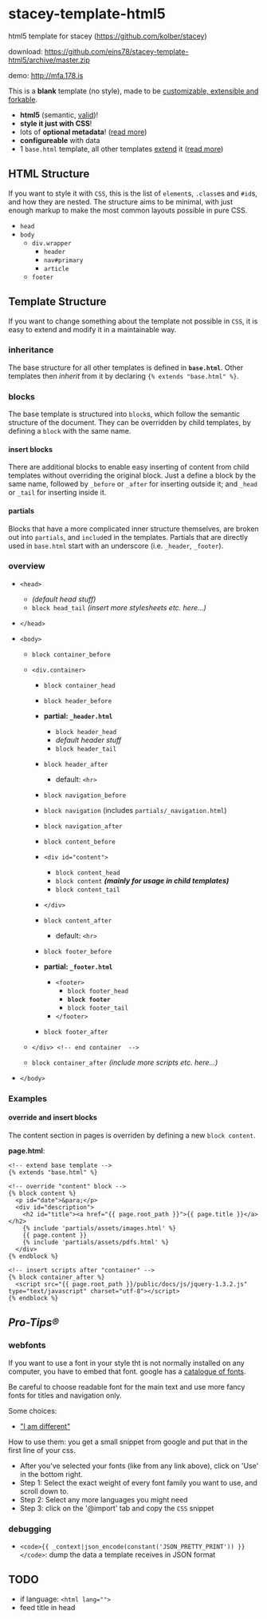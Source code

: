 stacey-template-html5
=====================

html5 template for stacey (https://github.com/kolber/stacey)

download: <https://github.com/eins78/stacey-template-html5/archive/master.zip>

demo: <http://mfa.178.is>

This is a **blank** template (no style), made to be [customizable, extensible and forkable](#template-structure).

- **html5** (semantic, [valid](http://validator.w3.org/check?uri=http%3A%2F%2Fmfa.178.is%2F;outline=1))!
- **style it just with CSS**!
- lots of **optional metadata**! ([read more](#html-structure))
- **configureable** with data
- 1 `base.html` template, all other templates [extend](http://twig.sensiolabs.org/doc/templates.html#template-inheritance) it ([read more](#template-structure))


## HTML Structure

If you want to style it with `CSS`, this is the list of `element`s, `.class`es and `#id`s, and how they are nested.
The structure aims to be minimal, with just enough markup to make the most common layouts possible in pure CSS.

- `head`
- `body`
    - `div.wrapper` 
        - `header`
        - `nav#primary`
        - `article`
    - `footer`

## Template Structure

If you want to change something about the template not possible in `CSS`, it is easy to extend and modify it in a maintainable way.

### inheritance

The base structure for all other templates is defined in **`base.html`**.
Other templates then *inherit* from it by declaring `{% extends "base.html" %}`.

### blocks

The base template is structured into `block`s, which follow the semantic structure of the document. 
They can be overridden by child templates, by defining a `block` with the same name.

#### insert blocks

There are additional blocks to enable easy inserting of content from child templates without overriding the original block. 
Just a define a block by the same name, followed by `_before` or `_after` for inserting outside it; and `_head` or `_tail` for inserting inside it.

#### partials

Blocks that have a more complicated inner structure themselves, are broken out into `partials`, and `includ`ed in the templates.
Partials that are directly used in `base.html` start with an underscore (i.e. `_header`, `_footer`).

### overview

- `<head>`
    - *(default head stuff)*
    - `block head_tail` *(insert more stylesheets etc. here…)*
- `</head>`

- `<body>`
    - `block container_before`
    - `<div.container>`
      - `block container_head`

      - `block header_before`
      - **partial: `_header.html`**
        - `block header_head`
        - *default header stuff*
        - `block header_tail`

      - `block header_after`
        - default: `<hr>`

      - `block navigation_before`
      - `block navigation` (includes `partials/_navigation.html`)
      - `block navigation_after`

      - `block content_before`
      - `<div id="content">`
        - `block content_head`
        - `block content` ***(mainly for usage in child templates)***
        - `block content_tail`
      - `</div>`
      - `block content_after`
        - default: `<hr>`

      - `block footer_before`
      - **partial: `_footer.html`**
          - `<footer>`
            - `block footer_head`
            - **`block footer`**
            - `block footer_tail`
          - `</footer>`
      - `block footer_after`

    - `</div> <!-- end container  -->`
  - `block container_after` *(include more scripts etc. here…)*
    
- `</body>`


### Examples 

#### override and insert blocks

The content section in pages is overriden by defining a new `block content`.

**page.html**:

````html5
<!-- extend base template -->
{% extends "base.html" %}

<!-- override "content" block -->
{% block content %}
  <p id="date">&para;</p>
  <div id="description">
    <h2 id="title"><a href="{{ page.root_path }}">{{ page.title }}</a></h2>
    {% include 'partials/assets/images.html' %}
    {{ page.content }}
    {% include 'partials/assets/pdfs.html' %}
  </div>
{% endblock %}

<!-- insert scripts after "container" -->
{% block container_after %}
  <script src="{{ page.root_path }}/public/docs/js/jquery-1.3.2.js" type="text/javascript" charset="utf-8"></script>
{% endblock %}
````

## *Pro-Tips®*

### webfonts

If you want to use a font in your style tht is not normally installed on any computer, you have to embed that font. google has a [catalogue of fonts](http://www.google.com/webfonts/). 

Be careful to choose readable font for the main text and use more fancy fonts for titles and navigation only.  

Some choices:
- ["I am different"](http://www.google.com/fonts/#ReviewPlace:refine/Collection:Nova+Round|Kelly+Slab|Nova+Flat|Offside|Supermercado+One|Source+Code+Pro|Nova+Square|Megrim|Exo+2|Pathway+Gothic+One|Geo|Montserrat) 


How to use them: you get a small snippet from google and put that in the first line of your css. 

- After you've selected your fonts (like from any link above), click on 'Use' in the bottom right.
- Step 1: Select the exact weight of every font family you want to use, and scroll down to.
- Step 2: Select any more languages you might need
- Step 3: click on the '@import' tab and copy the `CSS` snippet

### debugging

- `<code>{{ _context|json_encode(constant('JSON_PRETTY_PRINT')) }}</code>`: dump the data a template receives in JSON format



## TODO

- if language: `<html lang="">`
- feed title in head